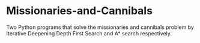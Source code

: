 # Missionaries-and-Cannibals
Two Python programs that solve the missionaries and cannibals problem by Iterative Deepening Depth First Search and A* search respectively. 
